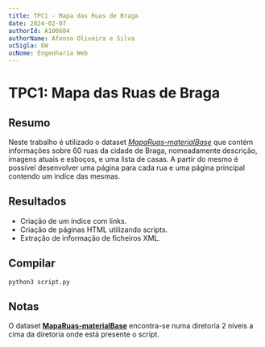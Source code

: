 ```yaml
---
title: TPC1 - Mapa das Ruas de Braga
date: 2024-02-07
authorId: A100604
authorName: Afonso Oliveira e Silva
ucSigla: EW
ucNome: Engenharia Web
---
```


# TPC1: Mapa das Ruas de Braga

## Resumo
Neste trabalho é utilizado o dataset *[MapaRuas-materialBase](https://epl.di.uminho.pt/~jcr/AULAS/EngWeb2023/aulas2023.html#P1)* que contém informações sobre 60 ruas da cidade de Braga, nomeadamente descrição, imagens atuais e esboços, e uma lista de casas.
A partir do mesmo é possível desenvolver uma página para cada rua e uma página principal contendo um indíce das mesmas.

## Resultados
- Criação de um índice com links.
- Criação de páginas HTML utilizando scripts.
- Extração de informação de ficheiros XML.

## Compilar
```python3 script.py```

## Notas
O dataset **[MapaRuas-materialBase](https://epl.di.uminho.pt/~jcr/AULAS/EngWeb2023/aulas2023.html#P1)** encontra-se numa diretoria 2 níveis a cima da diretoria onde está presente o script.
